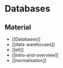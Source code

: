 # Databases

## Material

- [[Databases]]
- [[data-warehouses]]
- [[etl]]
- [[intro-and-overview]]
- [[normalisation]]

